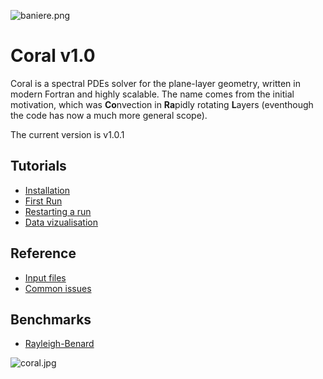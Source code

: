 ![baniere.png](http://www.normalesup.org/~benmiquel/misc/baniere.png)

# Coral v1.0


Coral is a spectral PDEs solver for the plane-layer geometry, written in modern Fortran and highly scalable. 
The name comes from the initial motivation, which was **Co**nvection in **Ra**pidly rotating **L**ayers (eventhough the code has now a much more general scope).

The current version is v1.0.1 


## Tutorials
+ [Installation](https://github.com/BenMql/coral/wiki/1_Installation)
+ [First Run](https://github.com/BenMql/coral/wiki/2_First_run)
+ [Restarting a run](https://github.com/BenMql/coral/wiki/3_Restarting_a_run)
+ [Data vizualisation](https://github.com/BenMql/coral/wiki/4_Data_visualisation)

## Reference
+ [Input files](https://github.com/BenMql/coral/wiki/5_Input_files)
+ [Common issues](https://github.com/BenMql/coral/wiki/6_Common_issues)

## Benchmarks
+ [Rayleigh-Benard](https://github.com/BenMql/coral/wiki/benchmark01_rayleigh_benard)

![coral.jpg](http://www.normalesup.org/~benmiquel/misc/coral.jpg)
